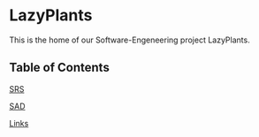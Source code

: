 # LazyPlants
This is the home of our Software-Engeneering project LazyPlants.

## Table of Contents
[SRS](https://github.com/jdk-21/lazyplants/wiki/SRS)

[SAD](https://github.com/jdk-21/lazyplants/blob/master/SAD.md)

[Links](https://github.com/jdk-21/lazyplants/wiki/Links)